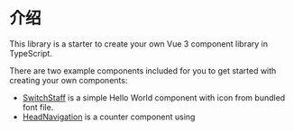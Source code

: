 # 介绍

This library is a starter to create your own Vue 3 component library in TypeScript.

There are two example components included for you to get started with creating your own components:

- [SwitchStaff](/components/SwitchStaff) is a simple Hello World component with icon from bundled font file.
- [HeadNavigation](/components/HeadNavigation) is a counter component using
